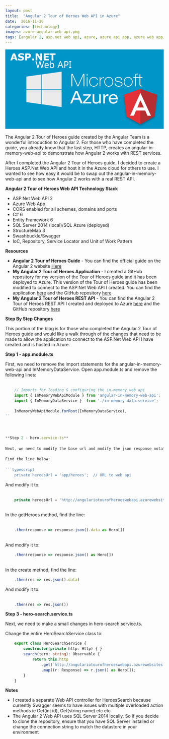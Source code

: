```yaml
---
layout: post
title:  "Angular 2 Tour of Heroes Web API in Azure"
date:  2016-11-20
categories: [technology]
images: azure-angular-web-api.png
tags: [angular 2, asp.net web api, azure, azure api app, azure web app, c#, entity framework, sql server, structuremap, swagger]
---
```


![Blogs - Michaeldeongreen](https://raw.githubusercontent.com/michaeldeongreen/michaeldeongreen.github.io/master/static/img/_posts/azure-angular-web-api.png)

The Angular 2 Tour of Heroes guide created by the Angular Team is a wonderful introduction to Angular 2. For those who have completed the guide, you already know that the last step, HTTP, creates an angular-in-memory-web-api to demonstrate how Angular 2 works with REST services.  
  
After I completed the Angular 2 Tour of Heroes guide, I decided to create a Heroes ASP.Net Web API and host it in the Azure cloud for others to use. I wanted to see how easy it would be to swap out the angular-in-memory-web-api and to see how Angular 2 works with a real REST API.  
  
**Angular 2 Tour of Heroes Web API Technology Stack**  
  
* ASP.Net Web API 2
* Azure Web App
* CORS enabled for all schemes, domains and ports
* C# 6
* Entity Framework 6
* SQL Server 2014 (local)/SQL Azure (deployed)
* StructureMap 3
* Swashbuckle/Swagger
* IoC, Repository, Service Locator and Unit of Work Pattern

**Resources**  
  
* **Angular 2 Tour of Heroes Guide** - You can find the official guide on the Angular 2 website [Here](https://angular.io/docs/ts/latest/tutorial/)
* **My Angular 2 Tour of Heroes Application** - I created a GitHub repository for my version of the Tour of Heroes guide and it has been deployed to Azure. This version of the Tour of Heroes guide has been modified to connect to the ASP.Net Web API I created. You can find the application [here](http://angulariotourofheroesweb.azurewebsites.net/) and the GitHub repository [here](https://github.com/michaeldeongreen/Angular.io.QuickStart.Web)
* **My Angular 2 Tour of Heroes REST API** - You can find the Angular 2 Tour of Heroes REST API I created and deployed to Azure [here](http://angulariotourofheroeswebapi.azurewebsites.net/) and the GitHub repository [here](https://github.com/michaeldeongreen/Angular.io.QuickStart.Web.Api)

**Step By Step Changes**  
  
This portion of the blog is for those who completed the Angular 2 Tour of Heroes guide and would like a walk through of the changes that need to be made to allow the application to connect to the ASP.Net Web API I have created and is hosted in Azure.  
  
**Step 1 - app.module.ts**  
  
First, we need to remove the import statements for the angular-in-memory-web-api and InMemoryDataService. Open app.module.ts and remove the following lines:  
  
```typescript
    
    // Imports for loading & configuring the in-memory web api
    import { InMemoryWebApiModule } from 'angular-in-memory-web-api';
    import { InMemoryDataService }  from './in-memory-data.service';
    
    InMemoryWebApiModule.forRoot(InMemoryDataService),
``    

  
  
**Step 2 - hero.service.ts**  
  
Next, we need to modify the base url and modify the json response notation in hero.service.ts  
  
Find the line below:  
  
```typescript    
    private heroesUrl = 'app/heroes';  // URL to web api
```
  
And modify it to:  
  
```typescript
    
    private heroesUrl = 'http://angulariotourofheroeswebapi.azurewebsites.net/api/heroes';
    
```
  
In the getHeroes method, find the line:  
  
```typescript
    
    .then(response => response.json().data as Hero[])
    
```
  
And modify it to:  
  
```typescript
    .then(response => response.json() as Hero[])
    
```
  
In the create method, find the line:

```typescript
    .then(res => res.json().data)
```

And modify it to:  

```typescript  
   
    .then(res => res.json())
```

**Step 3 - hero-search.service.ts**  
  
Next, we need to make a small changes in hero-search.service.ts.  
  
Change the entire HeroSearchService class to:

```typescript
    export class HeroSearchService {
        constructor(private http: Http) { }
        search(term: string): Observable {
            return this.http
                .get(`http://angulariotourofheroeswebapi.azurewebsites.net/api/heroessearch?name=${term}`)
                .map((r: Response) => r.json() as Hero[]);
        }
    }
```

**Notes**  
  
* I created a separate Web API controller for HeroesSearch because currently Swagger seems to have issues with multiple overloaded action methods ie Get(int id), Get(string name) etc etc
* The Angular 2 Web API uses SQL Server 2014 locally. So if you decide to clone the repository, ensure that you have SQL Server installed or change the connection string to match the datastore in your environment
